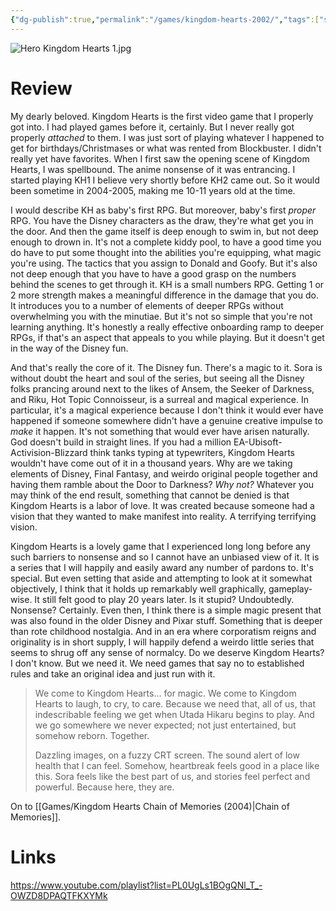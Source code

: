```yaml
---
{"dg-publish":true,"permalink":"/games/kingdom-hearts-2002/","tags":["streamed","games"],"created":"2024-03-05","updated":"2025-03-26"}
---
```



![Hero Kingdom Hearts 1.jpg](/img/user/Attachments/Hero%20Kingdom%20Hearts%201.jpg)

# Review

My dearly beloved. Kingdom Hearts is the first video game that I properly got into. I had played games before it, certainly. But I never really got properly *attached* to them. I was just sort of playing whatever I happened to get for birthdays/Christmases or what was rented from Blockbuster. I didn't really yet have favorites. When I first saw the opening scene of Kingdom Hearts, I was spellbound. The anime nonsense of it was entrancing. I started playing KH1 I believe very shortly before KH2 came out. So it would been sometime in 2004-2005, making me 10-11 years old at the time.

I would describe KH as baby's first RPG. But moreover, baby's first *proper* RPG. You have the Disney characters as the draw, they're what get you in the door. And then the game itself is deep enough to swim in, but not deep enough to drown in. It's not a complete kiddy pool, to have a good time you do have to put some thought into the abilities you're equipping, what magic you're using. The tactics that you assign to Donald and Goofy. But it's also not deep enough that you have to have a good grasp on the numbers behind the scenes to get through it. KH is a small numbers RPG. Getting 1 or 2 more strength makes a meaningful difference in the damage that you do. It introduces you to a number of elements of deeper RPGs without overwhelming you with the minutiae. But it's not so simple that you're not learning anything. It's honestly a really effective onboarding ramp to deeper RPGs, if that's an aspect that appeals to you while playing. But it doesn't get in the way of the Disney fun.

And that's really the core of it. The Disney fun. There's a magic to it. Sora is without doubt the heart and soul of the series, but seeing all the Disney folks prancing around next to the likes of Ansem, the Seeker of Darkness, and Riku, Hot Topic Connoisseur, is a surreal and magical experience. In particular, it's a magical experience because I don't think it would ever have happened if someone somewhere didn't have a genuine creative impulse to *make* it happen. It's not something that would ever have arisen naturally. God doesn't build in straight lines. If you had a million EA-Ubisoft-Activision-Blizzard think tanks typing at typewriters, Kingdom Hearts wouldn't have come out of it in a thousand years. Why are we taking elements of Disney, Final Fantasy, and weirdo original people together and having them ramble about the Door to Darkness? *Why not?* Whatever you may think of the end result, something that cannot be denied is that Kingdom Hearts is a labor of love. It was created because someone had a vision that they wanted to make manifest into reality. A terrifying terrifying vision.

Kingdom Hearts is a lovely game that I experienced long long before any such barriers to nonsense and so I cannot have an unbiased view of it. It is a series that I will happily and easily award any number of pardons to. It's special. But even setting that aside and attempting to look at it somewhat objectively, I think that it holds up remarkably well graphically, gameplay-wise. It still felt good to play 20 years later. Is it stupid? Undoubtedly. Nonsense? Certainly. Even then, I think there is a simple magic present that was also found in the older Disney and Pixar stuff. Something that is deeper than rote childhood nostalgia. And in an era where corporatism reigns and originality is in short supply, I will happily defend a weirdo little series that seems to shrug off any sense of normalcy. Do we deserve Kingdom Hearts? I don't know. But we need it. We need games that say no to established rules and take an original idea and just run with it.

> We come to Kingdom Hearts… for magic.
> We come to Kingdom Hearts to laugh, to cry, to care.
> Because we need that, all of us,
> that indescribable feeling we get when Utada Hikaru begins to play.
> And we go somewhere we never expected;
> not just entertained, but somehow reborn.
> Together.
>
> Dazzling images, on a fuzzy CRT screen.
> The sound alert of low health that I can feel.
> Somehow, heartbreak feels good in a place likе this.
> Sora feels like thе best part of us, and stories feel perfect and powerful.
> Because here, they are.

On to [[Games/Kingdom Hearts Chain of Memories (2004)\|Chain of Memories]].

# Links

https://www.youtube.com/playlist?list=PL0UgLs1BOgQNl_T_-OWZD8DPAQTFKXYMk
